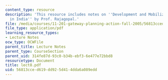```yaml
---
content_type: resource
description: 'This resource includes notes on ''Development and Mobilization: Narmada
  in India'' by Prof. Rajagopal.'
file: /media/courses/11-201-gateway-planning-action-fall-2005/56813cced619dd925d414dda6a089edd_lect8.pdf
file_type: application/pdf
learning_resource_types:
- Lecture Notes
ocw_type: OCWFile
parent_title: Lecture Notes
parent_type: CourseSection
parent_uid: 314fe87d-93c0-b34b-ebf3-6e477e72bbd8
resourcetype: Document
title: lect8.pdf
uid: 56813cce-d619-dd92-5d41-4dda6a089edd
---
```

